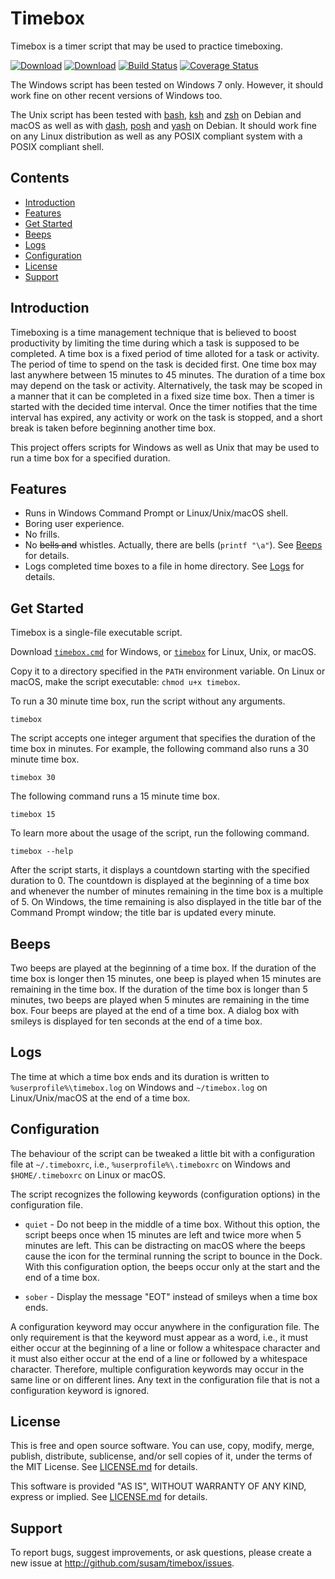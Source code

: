 Timebox
=======

Timebox is a timer script that may be used to practice timeboxing.

[![Download][SHIELD_WIN]][DOWNLOAD_WIN]
[![Download][SHIELD_UNX]][DOWNLOAD_UNX]
[![Build Status][BUILD_IMG]][BUILD_URL]
[![Coverage Status][COVERAGE_IMG]][COVERAGE_URL]

The Windows script has been tested on Windows 7 only. However, it should
work fine on other recent versions of Windows too.

The Unix script has been tested with [bash][], [ksh][] and [zsh][] on
Debian and macOS as well as with [dash][], [posh][] and [yash][] on
Debian. It should work fine on any Linux distribution as well as any
POSIX compliant system with a POSIX compliant shell.

[SHIELD_WIN]: https://img.shields.io/badge/download-timebox%20for%20Windows-brightgreen.svg
[SHIELD_UNX]: https://img.shields.io/badge/download-timebox%20for%20Unix-brightgreen.svg
[DOWNLOAD_WIN]: https://github.com/susam/timebox/releases/download/0.4.0/timebox.cmd
[DOWNLOAD_UNX]: https://github.com/susam/timebox/releases/download/0.4.0/timebox

[BUILD_IMG]: https://travis-ci.org/susam/timebox.svg?branch=master
[BUILD_URL]: https://travis-ci.org/susam/timebox
[COVERAGE_IMG]: https://coveralls.io/repos/github/susam/timebox/badge.svg?branch=master
[COVERAGE_URL]: https://coveralls.io/github/susam/timebox?branch=master

[bash]: https://packages.debian.org/stable/bash
[ksh]: https://packages.debian.org/stable/ksh
[zsh]: https://packages.debian.org/stable/zsh
[dash]: https://packages.debian.org/stable/dash
[posh]: https://packages.debian.org/stable/posh
[yash]: https://packages.debian.org/stable/yash


Contents
--------

* [Introduction](#introduction)
* [Features](#features)
* [Get Started](#get-started)
* [Beeps](#beeps)
* [Logs](#logs)
* [Configuration](#configuration)
* [License](#license)
* [Support](#support)


Introduction
------------

Timeboxing is a time management technique that is believed to boost
productivity by limiting the time during which a task is supposed to be
completed. A time box is a fixed period of time alloted for a task or
activity. The period of time to spend on the task is decided first. One
time box may last anywhere between 15 minutes to 45 minutes. The
duration of a time box may depend on the task or activity.
Alternatively, the task may be scoped in a manner that it can be
completed in a fixed size time box. Then a timer is started with the
decided time interval. Once the timer notifies that the time interval
has expired, any activity or work on the task is stopped, and a short
break is taken before beginning another time box.

This project offers scripts for Windows as well as Unix that may be used
to run a time box for a specified duration.


Features
--------

- Runs in Windows Command Prompt or Linux/Unix/macOS shell.
- Boring user experience.
- No frills.
- No ~~bells and~~ whistles. Actually, there are bells (`printf "\a"`).
  See [Beeps](#beeps) for details.
- Logs completed time boxes to a file in home directory. See
  [Logs](#logs) for details.


Get Started
-----------

Timebox is a single-file executable script.

Download [`timebox.cmd`][DOWNLOAD_WIN] for Windows,
or [`timebox`][DOWNLOAD_UNX] for Linux, Unix, or macOS.

Copy it to a directory specified in the `PATH` environment variable. On
Linux or macOS, make the script executable: `chmod u+x timebox`.

To run a 30 minute time box, run the script without any arguments.

    timebox

The script accepts one integer argument that specifies the duration of
the time box in minutes. For example, the following command also runs a
30 minute time box.

    timebox 30

The following command runs a 15 minute time box.

    timebox 15

To learn more about the usage of the script, run the following command.

    timebox --help

After the script starts, it displays a countdown starting with the
specified duration to 0. The countdown is displayed at the beginning of
a time box and whenever the number of minutes remaining in the time box
is a multiple of 5. On Windows, the time remaining is also displayed in
the title bar of the Command Prompt window; the title bar is updated
every minute.


Beeps
-----

Two beeps are played at the beginning of a time box. If the duration of
the time box is longer then 15 minutes, one beep is played when 15
minutes are remaining in the time box. If the duration of the time box
is longer than 5 minutes, two beeps are played when 5 minutes are
remaining in the time box. Four beeps are played at the end of a time
box. A dialog box with smileys is displayed for ten seconds at the end
of a time box.


Logs
----

The time at which a time box ends and its duration is written to
`%userprofile%\timebox.log` on Windows and `~/timebox.log` on
Linux/Unix/macOS at the end of a time box.


Configuration
-------------

The behaviour of the script can be tweaked a little bit with a
configuration file at `~/.timeboxrc`, i.e., `%userprofile%\.timeboxrc`
on Windows and `$HOME/.timeboxrc` on Linux or macOS.

The script recognizes the following keywords (configuration options) in
the configuration file.

  - `quiet` - Do not beep in the middle of a time box. Without this
    option, the script beeps once when 15 minutes are left and twice
    more when 5 minutes are left. This can be distracting on macOS where
    the beeps cause the icon for the terminal running the script to
    bounce in the Dock. With this configuration option, the beeps occur
    only at the start and the end of a time box.

  - `sober` - Display the message "EOT" instead of smileys when a time
    box ends.

A configuration keyword may occur anywhere in the configuration file.
The only requirement is that the keyword must appear as a word, i.e., it
must either occur at the beginning of a line or follow a whitespace
character and it must also either occur at the end of a line or followed
by a whitespace character. Therefore, multiple configuration keywords
may occur in the same line or on different lines. Any text in the
configuration file that is not a configuration keyword is ignored.


License
-------

This is free and open source software. You can use, copy, modify,
merge, publish, distribute, sublicense, and/or sell copies of it,
under the terms of the MIT License. See [LICENSE.md][L] for details.

This software is provided "AS IS", WITHOUT WARRANTY OF ANY KIND,
express or implied. See [LICENSE.md][L] for details.

[L]: LICENSE.md


Support
-------

To report bugs, suggest improvements, or ask questions, please create a
new issue at <http://github.com/susam/timebox/issues>.
